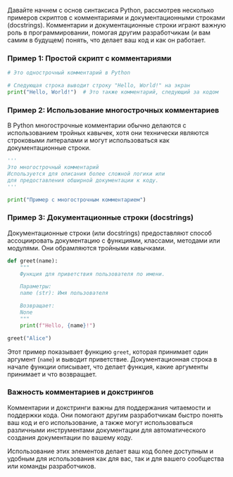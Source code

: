 Давайте начнем с основ синтаксиса Python, рассмотрев несколько примеров скриптов с комментариями и документационными строками (docstrings). Комментарии и документационные строки играют важную роль в программировании, помогая другим разработчикам (и вам самим в будущем) понять, что делает ваш код и как он работает.

### Пример 1: Простой скрипт с комментариями

```python
# Это однострочный комментарий в Python

# Следующая строка выводит строку "Hello, World!" на экран
print("Hello, World!")  # Это также комментарий, следующий за кодом

```

### Пример 2: Использование многострочных комментариев

В Python многострочные комментарии обычно делаются с использованием тройных кавычек, хотя они технически являются строковыми литералами и могут использоваться как документационные строки.

```python
'''
Это многострочный комментарий
Используется для описания более сложной логики или
для предоставления обширной документации к коду.
'''

print("Пример с многострочным комментарием")
```

### Пример 3: Документационные строки (docstrings)

Документационные строки (или docstrings) предоставляют способ ассоциировать документацию с функциями, классами, методами или модулями. Они обрамляются тройными кавычками.

```python
def greet(name):
    """
    Функция для приветствия пользователя по имени.

    Параметры:
    name (str): Имя пользователя

    Возвращает:
    None
    """
    print(f"Hello, {name}!")

greet("Alice")
```

Этот пример показывает функцию `greet`, которая принимает один аргумент (`name`) и выводит приветствие. Документационная строка в начале функции описывает, что делает функция, какие аргументы принимает и что возвращает.

### Важность комментариев и докстрингов

Комментарии и докстринги важны для поддержания читаемости и поддержки кода. Они помогают другим разработчикам быстро понять ваш код и его использование, а также могут использоваться различными инструментами документации для автоматического создания документации по вашему коду.

Использование этих элементов делает ваш код более доступным и удобным для использования как для вас, так и для вашего сообщества или команды разработчиков.
